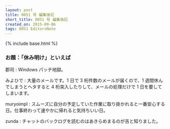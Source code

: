 ```yaml
---
layout: post
title: 0051 号 編集後記
short_title: 0051 号 編集後記
created_on: 2015-09-06
tags: 0051 EditorsNote
---
```

{% include base.html %}


### お題：「休み明け」といえば

郡司
:  Windows パッチ地獄。

みよひで
: 大量のメールです。1 日で 3 桁件数のメールが届くので、1 週間休んでしまうとヘタすると 4 桁突入したりして、メールの処理だけで 1 日を要してしまいます。

muryoimpl
:  スムーズに自分の予定していた作業に取り掛かれると一番安心する日。仕事終わって速やかに帰れると気持ちいい日。

zunda
:  チャットのバックログを読むのはあきらめまるのが吉と知りました。


